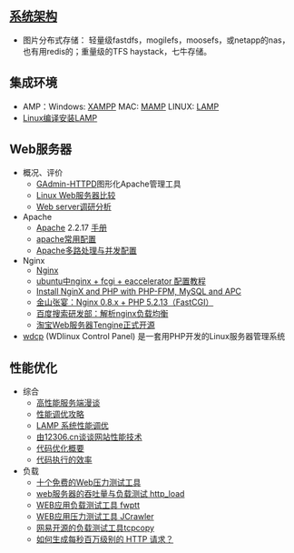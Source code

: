 ## [系统架构](系统架构.md)
* 图片分布式存储： 轻量级fastdfs，mogilefs，moosefs，或netapp的nas，也有用redis的；重量级的TFS haystack，七牛存储。

## 集成环境
* AMP：Windows: [XAMPP](http://www.apachefriends.org/zh_cn/xampp.html)  MAC: [MAMP](http://www.mamp.info/) LINUX: [LAMP](http://www.lamphowto.com/)
* [Linux编译安装LAMP](http://blog.csdn.net/deansrk/article/details/6685805)

## Web服务器
* 概况、评价
    * [GAdmin-HTTPD](http://www.oschina.net/p/gadmin-httpd)图形化Apache管理工具 
    * [Linux Web服务器比较](http://news.cnblogs.com/n/69456/)
    * [Web server调研分析](http://stblog.baidu-tech.com/?p=755)
* Apache
    * [Apache](http://www.apache.org/) 2.2.17  [手册](http://httpd.apache.org/docs/2.2/)
    * [apache常用配置](http://blog.csdn.net/youacai/article/details/6858113)
    * [Apache多路处理与并发配置](http://www.shenmiguo.com/archives/2009/318_apache-mpm.html)
* Nginx
    * [Nginx](http://wiki.nginx.org/Chs)
    * [ubuntu中nginx + fcgi + eaccelerator 配置教程](http://www.51nginx.net/ubuntu-nginx-fcgi-eaccelerator-configuration-tutorial.html)
    * [Install NginX and PHP with PHP-FPM, MySQL and APC](http://vladgh.com/blog/install-nginx-and-php-php-fpm-mysql-and-apc?page=3)
    * [金山张宴：Nginx 0.8.x + PHP 5.2.13（FastCGI）](http://blog.s135.com/nginx_php_v6/)
    * [百度搜索研发部：解析nginx负载均衡](http://stblog.baidu-tech.com/?p=2027)
    * [淘宝Web服务器Tengine正式开源](http://rdc.taobao.com/blog/cs/?p=1348)
* [wdcp](http://www.cnbeta.com/articles/163391.htm) (WDlinux Control Panel) 是一套用PHP开发的Linux服务器管理系统

## 性能优化
* 综合
    * [高性能服务端漫谈](http://www.codeceo.com/article/high-performance-server.html)
    * [性能调优攻略](http://coolshell.cn/articles/7490.html)
    * [LAMP 系统性能调优](https://www.ibm.com/developerworks/cn/views/linux/libraryview.jsp?type_by=%E6%8A%80%E6%9C%AF%E6%96%87%E7%AB%A0&view_by=search&search_by=LAMP+%E7%B3%BB%E7%BB%9F%E6%80%A7%E8%83%BD%E8%B0%83%E4%BC%98)
    * [由12306.cn谈谈网站性能技术](http://coolshell.cn/articles/6470.html)
    * [代码优化概要](http://coolshell.cn/articles/2967.html)
    * [代码执行的效率](http://coolshell.cn/articles/7886.html)
* 负载
    * [十个免费的Web压力测试工具](http://coolshell.cn/articles/2589.html)
    * [web服务器的吞吐量与负载测试 http_load](http://www.oschina.net/p/http_load)
    * [WEB应用负载测试工具 fwptt](http://www.oschina.net/p/fwptt)
    * [WEB应用压力测试工具 JCrawler](http://www.oschina.net/p/jcrawler)
    * [网易开源的负载测试工具tcpcopy](https://code.google.com/p/tcpcopy/)
    * [如何生成每秒百万级别的 HTTP 请求？](http://blog.jobbole.com/87509/)
